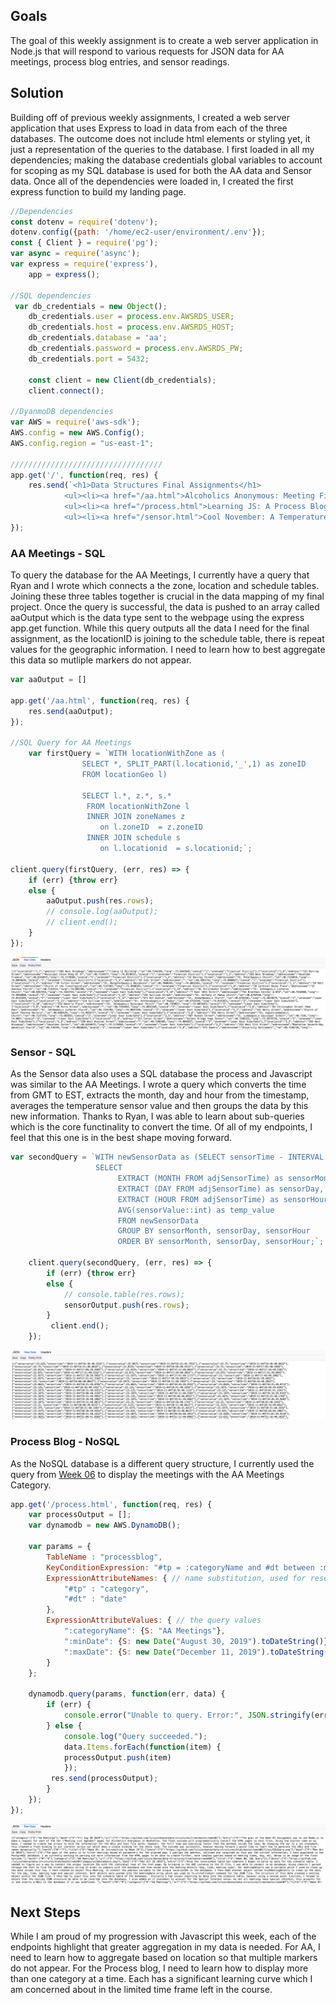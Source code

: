 ## Goals 
The goal of this weekly assignment is to create a web server application in Node.js that will respond to various requests for JSON data for AA meetings, process blog entries, and sensor readings. 

## Solution  
Building off of previous weekly assignments, I created a web server application that uses Express to load in data from each of the three databases. The outcome does not include html elements or styling yet, it just a representation of the queries to the database. I first loaded in all my dependencies; making the database credentials global variables to account for scoping as my SQL database is used for both the AA data and Sensor data. Once all of the dependencies were loaded in, I created the first express function to build my landing page. 

```javascript
//Dependencies 
const dotenv = require('dotenv');
dotenv.config({path: '/home/ec2-user/environment/.env'});
const { Client } = require('pg');
var async = require('async');
var express = require('express'),
    app = express();

//SQL dependencies
 var db_credentials = new Object();
    db_credentials.user = process.env.AWSRDS_USER;
    db_credentials.host = process.env.AWSRDS_HOST;
    db_credentials.database = 'aa';
    db_credentials.password = process.env.AWSRDS_PW;
    db_credentials.port = 5432;

    const client = new Client(db_credentials);
    client.connect();

//DyanmoDB dependencies
var AWS = require('aws-sdk');
AWS.config = new AWS.Config();
AWS.config.region = "us-east-1";

//////////////////////////////////
app.get('/', function(req, res) {
    res.send(`<h1>Data Structures Final Assignments</h1>
            <ul><li><a href="/aa.html">Alcoholics Anonymous: Meeting Finder</a></li></ul>
            <ul><li><a href="/process.html">Learning JS: A Process Blog</a></li></ul>
            <ul><li><a href="/sensor.html">Cool November: A Temperature Visualization</a></li></ul>`);
});
```

### AA Meetings - SQL 
To query the database for the AA Meetings, I currently have a query that Ryan and I wrote which connects a the zone, location and schedule tables. Joining these three tables together is crucial in the data mapping of my final project. Once the query is successful, the data is pushed to an array called aaOutput which is the data type sent to the webpage using the express app.get function. While this query outputs all the data I need for the final assignment, as the locationID is joining to the schedule table, there is repeat values for the geographic information. I need to learn how to best aggregate this data so mutliple markers do not appear. 

```javascript
var aaOutput = []

app.get('/aa.html', function(req, res) {
    res.send(aaOutput);
});

//SQL Query for AA Meetings
    var firstQuery = `WITH locationWithZone as (
                SELECT *, SPLIT_PART(l.locationid,'_',1) as zoneID
                FROM locationGeo l)
                
                SELECT l.*, z.*, s.*
                 FROM locationWithZone l
                 INNER JOIN zoneNames z 
                    on l.zoneID  = z.zoneID
                 INNER JOIN schedule s 
                    on l.locationid  = s.locationid;`;

client.query(firstQuery, (err, res) => {
    if (err) {throw err}
    else {
        aaOutput.push(res.rows);
        // console.log(aaOutput);
        // client.end();
    }
});
```
![Image of aa data](https://github.com/lulujordanna/data-structures/blob/master/week10/images/aa.png)

### Sensor - SQL 
As the Sensor data also uses a SQL database the process and Javascript was similar to the AA Meetings. I wrote a query which converts the time from GMT to EST, extracts the month, day and hour from the timestamp, averages the temperature sensor value and then groups the data by this new information. Thanks to Ryan, I was able to learn about sub-queries which is the core functinality to convert the time. Of all of my endpoints, I feel that this one is in the best shape moving forward. 

```javascript
var secondQuery = `WITH newSensorData as (SELECT sensorTime - INTERVAL '5 hours' as adjSensorTime, * FROM sensorData)
                   SELECT
                        EXTRACT (MONTH FROM adjSensorTime) as sensorMonth, 
                        EXTRACT (DAY FROM adjSensorTime) as sensorDay,
                        EXTRACT (HOUR FROM adjSensorTime) as sensorHour, 
                        AVG(sensorValue::int) as temp_value
                        FROM newSensorData
                        GROUP BY sensorMonth, sensorDay, sensorHour
                        ORDER BY sensorMonth, sensorDay, sensorHour;`;
   
    client.query(secondQuery, (err, res) => {
        if (err) {throw err}
        else {
            // console.table(res.rows);
            sensorOutput.push(res.rows);
        }
         client.end();
    });
```
![Image of sensor data](https://github.com/lulujordanna/data-structures/blob/master/week10/images/sensor.png)

### Process Blog - NoSQL 
As the NoSQL database is a different query structure, I currently used the query from [Week 06](https://github.com/lulujordanna/data-structures/tree/master/week06) to display the meetings with the AA Meetings Category. 

```javascript
app.get('/process.html', function(req, res) {
    var processOutput = [];
    var dynamodb = new AWS.DynamoDB();
    
    var params = {
        TableName : "processblog",
        KeyConditionExpression: "#tp = :categoryName and #dt between :minDate and :maxDate", // the query expression
        ExpressionAttributeNames: { // name substitution, used for reserved words in DynamoDB
            "#tp" : "category", 
            "#dt" : "date"
        },
        ExpressionAttributeValues: { // the query values
            ":categoryName": {S: "AA Meetings"}, 
            ":minDate": {S: new Date("August 30, 2019").toDateString()},
            ":maxDate": {S: new Date("December 11, 2019").toDateString()}
        }
    };
    
    dynamodb.query(params, function(err, data) {
        if (err) {
            console.error("Unable to query. Error:", JSON.stringify(err, null, 2));
        } else {
            console.log("Query succeeded.");
            data.Items.forEach(function(item) {
            processOutput.push(item)
            });
         res.send(processOutput);
        }
    });
});
```
![Image of process blog data](https://github.com/lulujordanna/data-structures/blob/master/week10/images/process.png)

## Next Steps 
While I am proud of my progression with Javascript this week, each of the endpoints highlight that greater aggregation in my data is needed. For AA, I need to learn how to aggregate based on location so that multiple markers do not appear. For the Process blog, I need to learn how to display more than one category at a time. Each has a significant learning curve which I am concerned about in the limited time frame left in the course. 
